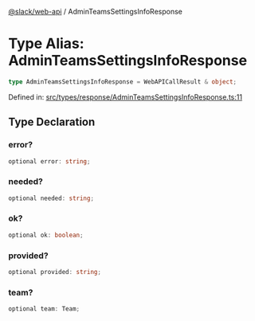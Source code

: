 [@slack/web-api](../index.md) / AdminTeamsSettingsInfoResponse

# Type Alias: AdminTeamsSettingsInfoResponse

```ts
type AdminTeamsSettingsInfoResponse = WebAPICallResult & object;
```

Defined in: [src/types/response/AdminTeamsSettingsInfoResponse.ts:11](https://github.com/slackapi/node-slack-sdk/blob/main/packages/web-api/src/types/response/AdminTeamsSettingsInfoResponse.ts#L11)

## Type Declaration

### error?

```ts
optional error: string;
```

### needed?

```ts
optional needed: string;
```

### ok?

```ts
optional ok: boolean;
```

### provided?

```ts
optional provided: string;
```

### team?

```ts
optional team: Team;
```
